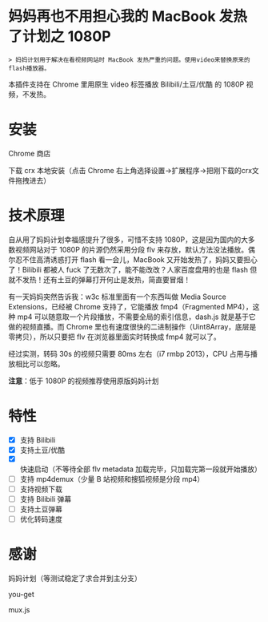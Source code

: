 # 妈妈再也不用担心我的 MacBook 发热了计划之 1080P

```
> 妈妈计划用于解决在看视频网站时 MacBook 发热严重的问题。使用video来替换原来的flash播放器。
```

本插件支持在 Chrome 里用原生 video 标签播放 Bilibili/土豆/优酷 的 1080P 视频，不发热。

# 安装

Chrome 商店

下载 crx 本地安装（点击 Chrome 右上角选择设置->扩展程序->把刚下载的crx文件拖拽进去）

# 技术原理

自从用了妈妈计划幸福感提升了很多，可惜不支持 1080P，这是因为国内的大多数视频网站对于 1080P 的片源仍然采用分段 flv 来存放，默认方法没法播放。偶尔忍不住高清诱惑打开 flash 看一会儿，MacBook 又开始发热了，妈妈又要担心了！Bilibili 都被人 fuck 了无数次了，能不能改改？人家百度盘用的也是 flash 但就不发热！还有土豆的弹幕打开何止是发热，简直要冒烟！

有一天妈妈突然告诉我：w3c 标准里面有一个东西叫做 Media Source Extensions，已经被 Chrome 支持了，它能播放 fmp4（Fragmented MP4），这种 mp4 可以随意取一个片段播放，不需要全局的索引信息，dash.js 就是基于它做的视频直播。而 Chrome 里也有速度很快的二进制操作（Uint8Array，底层是零拷贝），所以只要把 flv 在浏览器里面实时转换成 fmp4 就可以了。

经过实测，转码 30s 的视频只需要 80ms 左右（i7 rmbp 2013），CPU 占用与播放相比可以忽略。

**注意**：低于 1080P 的视频推荐使用原版妈妈计划

# 特性

- [x] 支持 Bilibili
- [x] 支持土豆/优酷
- [x] 快速启动（不等待全部 flv metadata 加载完毕，只加载完第一段就开始播放）
- [ ] 支持 mp4demux（少量 B 站视频和搜狐视频是分段 mp4）
- [ ] 支持视频下载
- [ ] 支持 Bilibili 弹幕
- [ ] 支持土豆弹幕
- [ ] 优化转码速度

# 感谢

妈妈计划（等测试稳定了求合并到主分支）

you-get

mux.js

